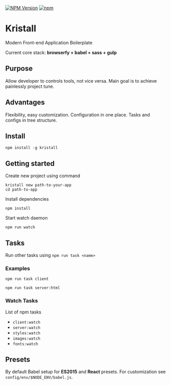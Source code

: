 [![NPM Version](http://img.shields.io/npm/v/kristall.svg?style=flat-square)](https://npmjs.org/package/kristall) [![npm](https://img.shields.io/npm/dm/kristall.svg?style=flat-square)](https://npmjs.org/package/kristall)


# Kristall
Modern Front-end Application Boilerplate

Current core stack: **browserfy + babel + sass + gulp**

## Purpose
Allow developer to controls tools, not vice versa. Main goal is to achieve painlessly project tune.

## Advantages
Flexibility, easy customization. Configuration in one place. Tasks and configs in tree structure.

## Install

```
npm install -g kristall
```

## Getting started
 
Create new project using command

```
kristall new path-to-your-app
cd path-to-app
```

Install dependencies

```
npm install
```

Start watch daemon

```
npm run watch
```

## Tasks
Run other tasks using `npm run task <name>`

### Examples
```
npm run task client
```

```
npm run task server:html
```

### Watch Tasks

List of npm tasks
* `client:watch`
* `server:watch`
* `styles:watch`
* `images:watch`
* `fonts:watch`


## Presets
By default Babel setup for **ES2015** and **React** presets. 
For customization see `config/env/$NODE_ENV/babel.js`.